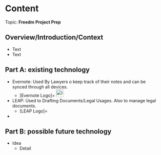 # Content
Topic: **Freedm Project Prep**

## Overview/Introduction/Context
* Text
* Text

## Part A: existing technology
* Evernote: Used By Lawyers o keep track of their notes and can be synced through all devices.
  * [Evernote Logo]=     <img width="25" height="25" alt="image" src="https://github.com/user-attachments/assets/e9ea3985-7919-4a30-87fa-71412d0ec56c">
* LEAP: Used to Drafting Documents/Legal Usages. Also to manage legal documents.
  * [LEAP Logo]=
* 

## Part B: possible future technology
* Idea
  * Detail
